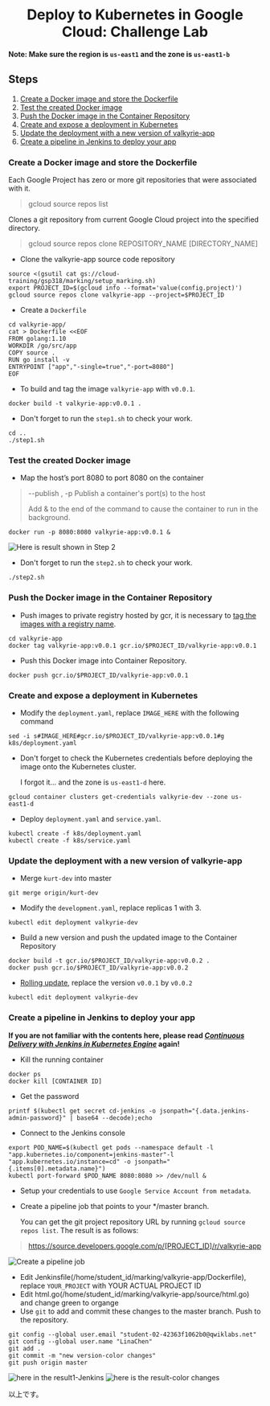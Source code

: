 <h1 align='center'>Deploy to Kubernetes in Google Cloud: Challenge Lab</h1>

<strong>Note: Make sure the region is `us-east1` and the zone is `us-east1-b`</strong>

<h2> Steps </h2>

1. [Create a Docker image and store the Dockerfile](#1)
1. [Test the created Docker image](#2)
1. [Push the Docker image in the Container Repository](#3)
1. [Create and expose a deployment in Kubernetes](#4)
1. [Update the deployment with a new version of valkyrie-app](#5)
1. [Create a pipeline in Jenkins to deploy your app](#6)

<h3 id=1>Create a Docker image and store the Dockerfile</h3>

Each Google Project has zero or more git repositories that were associated with it.
> gcloud source repos list

Clones a git repository from current Google Cloud project into the specified directory.
> gcloud source repos clone REPOSITORY_NAME [DIRECTORY_NAME]

* Clone the valkyrie-app source code repository
```
source <(gsutil cat gs://cloud-training/gsp318/marking/setup_marking.sh)
export PROJECT_ID=$(gcloud info --format='value(config.project)')
gcloud source repos clone valkyrie-app --project=$PROJECT_ID
```

* Create a `Dockerfile`
```
cd valkyrie-app/
cat > Dockerfile <<EOF
FROM golang:1.10
WORKDIR /go/src/app
COPY source .
RUN go install -v
ENTRYPOINT ["app","-single=true","-port=8080"]
EOF
```

* To build and tag the image `valkyrie-app` with `v0.0.1`.
```
docker build -t valkyrie-app:v0.0.1 .
```

* Don't forget to run the `step1.sh` to check your work. 
```
cd ..
./step1.sh
```

<h3 id=2>Test the created Docker image</h3>

* Map the host’s port 8080 to port 8080 on the container
> --publish , -p		Publish a container's port(s) to the host
>
>  Add & to the end of the command to cause the container to run in the background.

```
docker run -p 8080:8080 valkyrie-app:v0.0.1 &
```
![Here is result shown in Step 2](./image/0616_step2.JPG)

* Don't forget to run the `step2.sh` to check your work. 
```
./step2.sh
```

<h3 id=3>Push the Docker image in the Container Repository</h3>

* Push images to private registry hosted by gcr, it is necessary to [tag the images with a registry name](https://cloud.google.com/container-registry/docs/pushing-and-pulling#tag).

```
cd valkyrie-app
docker tag valkyrie-app:v0.0.1 gcr.io/$PROJECT_ID/valkyrie-app:v0.0.1
```

* Push this Docker image into Container Repository.
```
docker push gcr.io/$PROJECT_ID/valkyrie-app:v0.0.1
```

<h3 id=4>Create and expose a deployment in Kubernetes</h3>

* Modify the `deployment.yaml`, replace `IMAGE_HERE` with the following command
```
sed -i s#IMAGE_HERE#gcr.io/$PROJECT_ID/valkyrie-app:v0.0.1#g k8s/deployment.yaml
```

* Don't forget to check the Kubernetes credentials before deploying the image onto the Kubernetes cluster.

  I forgot it... and the zone is `us-east1-d` here.
```
gcloud container clusters get-credentials valkyrie-dev --zone us-east1-d
```

* Deploy `deployment.yaml` and `service.yaml`.
```
kubectl create -f k8s/deployment.yaml
kubectl create -f k8s/service.yaml
```

<h3 id=5>Update the deployment with a new version of valkyrie-app</h3>

* Merge `kurt-dev` into master
```
git merge origin/kurt-dev
```

* Modify the `development.yaml`, replace replicas 1 with 3.
```
kubectl edit deployment valkyrie-dev
```

* Build a new version and push the updated image to the Container Repository
```
docker build -t gcr.io/$PROJECT_ID/valkyrie-app:v0.0.2 .
docker push gcr.io/$PROJECT_ID/valkyrie-app:v0.0.2
```

* [Rolling update](../../../GCP_Notes/blob/main/blue-green%20deployment%2C%20rolling%20update%20and%20canary%20deployment.md), replace the version `v0.0.1` by `v0.0.2`
```
kubectl edit deployment valkyrie-dev
```
<h3 id=6>Create a pipeline in Jenkins to deploy your app</h3>

<strong>If you are not familiar with the contents here, please read *[Continuous Delivery with Jenkins in Kubernetes Engine](https://google.qwiklabs.com/focuses/1104?parent=catalog)* again!</strong>

* Kill the running container
```
docker ps
docker kill [CONTAINER ID]
```

* Get the password
```
printf $(kubectl get secret cd-jenkins -o jsonpath="{.data.jenkins-admin-password}" | base64 --decode);echo
```

* Connect to the Jenkins console
```
export POD_NAME=$(kubectl get pods --namespace default -l "app.kubernetes.io/component=jenkins-master"-l "app.kubernetes.io/instance=cd" -o jsonpath="{.items[0].metadata.name}")
kubectl port-forward $POD_NAME 8080:8080 >> /dev/null &
```

* Setup your credentials to use `Google Service Account from metadata`.

* Create a pipeline job that points to your \*/master branch. 
  
  You can get the git project repository URL by running `gcloud source repos list`. The result is as follows:
> https://source.developers.google.com/p/[PROJECT_ID]/r/valkyrie-app

![Create a pipeline job](./image/0617_step6_1.JPG)


* Edit Jenkinsfile(/home/student_id/marking/valkyrie-app/Dockerfile), replace `YOUR_PROJECT` with YOUR ACTUAL PROJECT ID
* Edit html.go(/home/student_id/marking/valkyrie-app/source/html.go) and change green to organge
* Use `git` to add and commit these changes to the master branch. Push to the  repository.
```
git config --global user.email "student-02-42363f1062b0@qwiklabs.net"
git config --global user.name "LinaChen"
git add .
git commit -m "new version-color changes"
git push origin master
```
![here in the result1-Jenkins](./image/0617_step6_2.JPG)
![here is the result-color changes](./image/0617_step6_3.JPG)

以上です。
